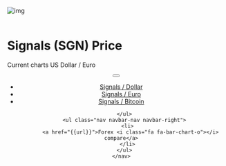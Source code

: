 ﻿<div class="jumbotron" markdown="1">

![img]({{img-url}}signals-token-cryptocurrency.jpg)
<br>
<br>
# Signals (SGN) Price

Current charts US Dollar / Euro


</div>
<header class="navbar navbar-static-top navbar-inverse navbar-sticky" id="top" role="banner">
  <div class="container">
    <div class="navbar-header">
      <button class="navbar-toggle collapsed" type="button" data-toggle="collapse" data-target=".navbar-collapse">
        <span class="icon-bar"></span>
        <span class="icon-bar"></span>
        <span class="icon-bar"></span>
      </button>
    </div>
    <nav class="navbar-collapse collapse" role="navigation" style="height: 1px;" id="scrollpsy">
      <ul class="nav navbar-nav">
        </li>
        <li>
          <a href="#section-1">Signals / Dollar</a>
        </li>
        <li>
          <a href="#section-1">Signals / Euro</a>
        </li>
        <li>
          <a href="#section-1">Signals / Bitcoin</a>
        </li>

        
      </ul>
      <ul class="nav navbar-nav navbar-right">
        <li>
          <a href="{{url}}">Forex <i class="fa fa-bar-chart-o"></i> compare</a>
        </li>
      </ul>
    </nav>
  </div>
</header>







